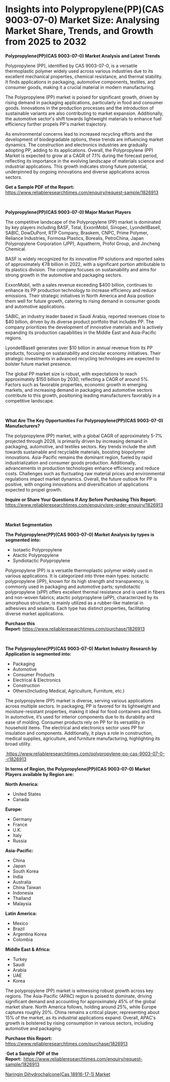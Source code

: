 <p><h1>Insights into Polypropylene(PP)(CAS 9003-07-0) Market Size: Analysing Market Share, Trends, and Growth from 2025 to 2032</h1></p><p><strong>Polypropylene(PP)(CAS 9003-07-0) Market Analysis and Latest Trends</strong></p>
<p><p>Polypropylene (PP), identified by CAS 9003-07-0, is a versatile thermoplastic polymer widely used across various industries due to its excellent mechanical properties, chemical resistance, and thermal stability. It finds applications in packaging, automotive components, textiles, and consumer goods, making it a crucial material in modern manufacturing.</p><p>The Polypropylene (PP) market is poised for significant growth, driven by rising demand in packaging applications, particularly in food and consumer goods. Innovations in the production processes and the introduction of sustainable variants are also contributing to market expansion. Additionally, the automotive sector's shift towards lightweight materials to enhance fuel efficiency further propels PP's market trajectory. </p><p>As environmental concerns lead to increased recycling efforts and the development of biodegradable options, these trends are influencing market dynamics. The construction and electronics industries are gradually adopting PP, adding to its applications. Overall, the Polypropylene (PP) Market is expected to grow at a CAGR of 7.1% during the forecast period, reflecting its importance in the evolving landscape of materials science and industrial applications. This growth indicates strong future potential, underpinned by ongoing innovations and diverse applications across sectors.</p></p>
<p><strong>Get a Sample PDF of the Report:&nbsp;</strong> <a href="https://www.reliableresearchtimes.com/enquiry/request-sample/1826913?utm_campaign=3252&utm_medium=2&utm_source=Github&utm_content=ia&utm_term=03042025&utm_id=polypropyleneppcas-9003-07-0">https://www.reliableresearchtimes.com/enquiry/request-sample/1826913</a></p>
<p>&nbsp;</p>
<p><strong>Polypropylene(PP)(CAS 9003-07-0) Major Market Players</strong></p>
<p><p>The competitive landscape of the Polypropylene (PP) market is dominated by key players including BASF, Total, ExxonMobil, Sinopec, LyondellBasell, SABIC, DowDuPont, RTP Company, Braskem, CNPC, Prime Polymer, Reliance Industries, Formosa Plastics, Borealis, PetroChina, Japan Polypropylene Corporation (JPP), Aquatherm, Profol Group, and Jincheng Chemical. </p><p>BASF is widely recognized for its innovative PP solutions and reported sales of approximately €78 billion in 2022, with a significant portion attributable to its plastics division. The company focuses on sustainability and aims for strong growth in the automotive and packaging sectors. </p><p>ExxonMobil, with a sales revenue exceeding $400 billion, continues to enhance its PP production technology to increase efficiency and reduce emissions. Their strategic initiatives in North America and Asia position them well for future growth, catering to rising demand in consumer goods and automotive applications. </p><p>SABIC, an industry leader based in Saudi Arabia, reported revenues close to $40 billion, driven by its diverse product portfolio that includes PP. The company prioritizes the development of innovative materials and is actively expanding its production capabilities in the Middle East and Asia-Pacific regions.</p><p>LyondellBasell generates over $10 billion in annual revenue from its PP products, focusing on sustainability and circular economy initiatives. Their strategic investments in advanced recycling technologies are expected to bolster future market presence.</p><p>The global PP market size is robust, with expectations to reach approximately $150 billion by 2030, reflecting a CAGR of around 5%. Factors such as favorable properties, economic growth in emerging markets, and increasing demand in packaging and automotive sectors contribute to this growth, positioning leading manufacturers favorably in a competitive landscape.</p></p>
<p>&nbsp;</p>
<p><strong>What Are The Key Opportunities For Polypropylene(PP)(CAS 9003-07-0) Manufacturers?</strong></p>
<p><p>The polypropylene (PP) market, with a global CAGR of approximately 5-7% projected through 2028, is primarily driven by increasing demand in packaging, automotive, and textiles sectors. Key trends include the shift towards sustainable and recyclable materials, boosting biopolymer innovations. Asia-Pacific remains the dominant region, fueled by rapid industrialization and consumer goods production. Additionally, advancements in production technologies enhance efficiency and reduce costs. Challenges such as fluctuating raw material prices and environmental regulations impact market dynamics. Overall, the future outlook for PP is positive, with ongoing innovations and diversification of applications expected to propel growth.</p></p>
<p><strong>Inquire or Share Your Questions If Any Before Purchasing This Report:</strong> <a href="https://www.reliableresearchtimes.com/enquiry/pre-order-enquiry/1826913?utm_campaign=3252&utm_medium=2&utm_source=Github&utm_content=ia&utm_term=03042025&utm_id=polypropyleneppcas-9003-07-0">https://www.reliableresearchtimes.com/enquiry/pre-order-enquiry/1826913</a></p>
<p>&nbsp;</p>
<p><strong>Market Segmentation</strong></p>
<p><strong>The Polypropylene(PP)(CAS 9003-07-0) Market Analysis by types is segmented into:</strong></p>
<p><ul><li>Isotaetic Polypropylene</li><li>Atactic Polypropylene</li><li>Syndiotactic Polypropylene</li></ul></p>
<p><p>Polypropylene (PP) is a versatile thermoplastic polymer widely used in various applications. It is categorized into three main types: isotactic polypropylene (iPP), known for its high strength and transparency, is commonly used in packaging and automotive parts; syndiotactic polypropylene (sPP) offers excellent thermal resistance and is used in fibers and non-woven fabrics; atactic polypropylene (aPP), characterized by its amorphous structure, is mainly utilized as a rubber-like material in adhesives and sealants. Each type has distinct properties, facilitating diverse market applications.</p></p>
<p><strong>Purchase this Report:&nbsp;</strong><a href="https://www.reliableresearchtimes.com/purchase/1826913?utm_campaign=3252&utm_medium=2&utm_source=Github&utm_content=ia&utm_term=03042025&utm_id=polypropyleneppcas-9003-07-0">https://www.reliableresearchtimes.com/purchase/1826913</a></p>
<p>&nbsp;</p>
<p><strong>The Polypropylene(PP)(CAS 9003-07-0) Market Industry Research by Application is segmented into:</strong></p>
<p><ul><li>Packaging</li><li>Automotive</li><li>Consumer Products</li><li>Electrical & Electronics</li><li>Construction</li><li>Others(Including Medical, Agriculture, Furniture, etc.)</li></ul></p>
<p><p>The polypropylene (PP) market is diverse, serving various applications across multiple sectors. In packaging, PP is favored for its lightweight and moisture-resistant properties, making it ideal for food containers and films. In automotive, it’s used for interior components due to its durability and ease of molding. Consumer products rely on PP for its versatility in household items. The electrical and electronics sector uses PP for insulation and components. Additionally, it plays a role in construction, medical supplies, agriculture, and furniture manufacturing, highlighting its broad utility.</p></p>
<p><a href="https://www.reliableresearchtimes.com/polypropylene-pp-cas-9003-07-0--r1826913?utm_campaign=3252&utm_medium=2&utm_source=Github&utm_content=ia&utm_term=03042025&utm_id=polypropyleneppcas-9003-07-0">&nbsp;https://www.reliableresearchtimes.com/polypropylene-pp-cas-9003-07-0--r1826913</a></p>
<p><strong>In terms of Region, the Polypropylene(PP)(CAS 9003-07-0) Market Players available by Region are:</strong></p>
<p>
    <p> <strong> North America: </strong>
        <ul>
            <li>United States</li>
            <li>Canada</li>
        </ul>
        </p> 
    <p> <strong> Europe: </strong>
        <ul>
            <li>Germany</li>
            <li>France</li>
            <li>U.K.</li>
            <li>Italy</li>
            <li>Russia</li>
        </ul>
        </p> 
    <p> <strong> Asia-Pacific: </strong>
        <ul>
            <li>China</li>
            <li>Japan</li>
            <li>South Korea</li>
            <li>India</li>
            <li>Australia</li>
            <li>China Taiwan</li>
            <li>Indonesia</li>
            <li>Thailand</li>
            <li>Malaysia</li>
        </ul>
        </p> 
    <p> <strong> Latin America: </strong>
        <ul>
            <li>Mexico</li>
            <li>Brazil</li>
            <li>Argentina Korea</li>
            <li>Colombia</li>
        </ul>
        </p> 
    <p> <strong> Middle East & Africa: </strong>
        <ul>
            <li>Turkey</li>
            <li>Saudi</li>
            <li>Arabia</li>
            <li>UAE</li>
            <li>Korea</li>
        </ul>
    </p>
    </p>
<p><p>The polypropylene (PP) market is witnessing robust growth across key regions. The Asia-Pacific (APAC) region is poised to dominate, driving significant demand and accounting for approximately 45% of the global market share. North America follows, holding around 25%, while Europe captures roughly 20%. China remains a critical player, representing about 15% of the market, as its industrial applications expand. Overall, APAC's growth is bolstered by rising consumption in various sectors, including automotive and packaging.</p></p>
<p><strong>Purchase this Report: </strong><a href="https://www.reliableresearchtimes.com/purchase/1826913?utm_campaign=3252&utm_medium=2&utm_source=Github&utm_content=ia&utm_term=03042025&utm_id=polypropyleneppcas-9003-07-0">https://www.reliableresearchtimes.com/purchase/1826913</a></p>
<p>&nbsp;<strong>Get a Sample PDF of the Report:&nbsp;&nbsp;</strong><a href="https://www.reliableresearchtimes.com/enquiry/request-sample/1826913?utm_campaign=3252&utm_medium=2&utm_source=Github&utm_content=ia&utm_term=03042025&utm_id=polypropyleneppcas-9003-07-0">https://www.reliableresearchtimes.com/enquiry/request-sample/1826913</a></p>
<p><strong></strong></p>
<p><p><a href="https://github.com/nacrehuipie/Market-Research-Report-List-1/blob/main/naringin-dihydrochalconecas-18916-17-1-market.md?utm_campaign=3252&utm_medium=2&utm_source=Github&utm_content=ia&utm_term=03042025&utm_id=polypropyleneppcas-9003-07-0">Naringin Dihydrochalcone(Cas 18916-17-1) Market</a></p></p>